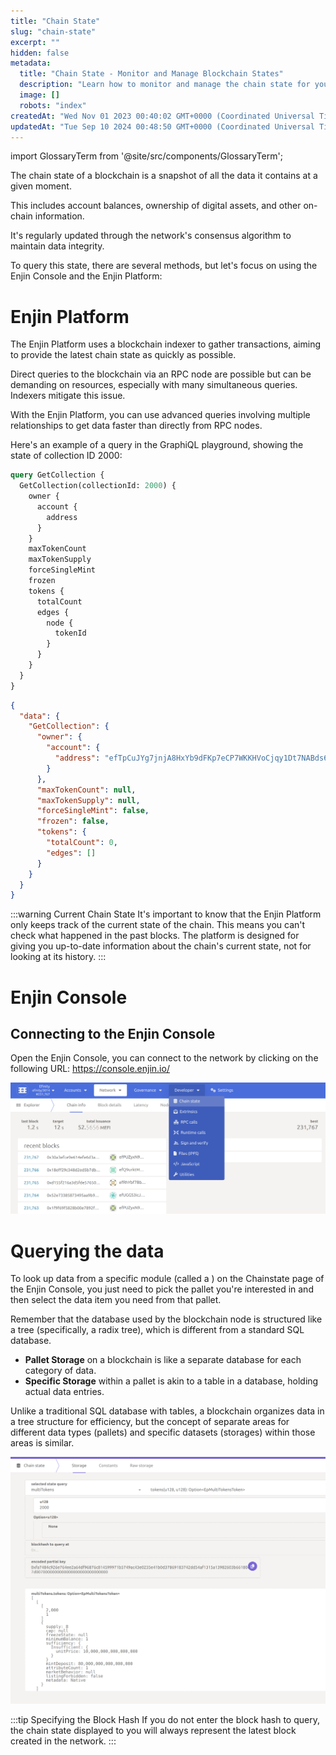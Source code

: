 ```yaml
---
title: "Chain State"
slug: "chain-state"
excerpt: ""
hidden: false
metadata: 
  title: "Chain State - Monitor and Manage Blockchain States"
  description: "Learn how to monitor and manage the chain state for your Enjin blockchain platform, ensuring optimal performance and data integrity."
  image: []
  robots: "index"
createdAt: "Wed Nov 01 2023 00:40:02 GMT+0000 (Coordinated Universal Time)"
updatedAt: "Tue Sep 10 2024 00:48:50 GMT+0000 (Coordinated Universal Time)"
---
```


import GlossaryTerm from '@site/src/components/GlossaryTerm';

The chain state of a blockchain is a snapshot of all the data it contains at a given moment. 

This includes account balances, ownership of digital assets, and other on-chain information. 

It's regularly updated through the network's consensus algorithm to maintain data integrity.

To query this state, there are several methods, but let's focus on using the Enjin Console and the Enjin Platform:

# Enjin Platform

The Enjin Platform uses a blockchain indexer to gather transactions, aiming to provide the latest chain state as quickly as possible. 

Direct queries to the blockchain via an RPC node are possible but can be demanding on resources, especially with many simultaneous queries. Indexers mitigate this issue.

With the Enjin Platform, you can use advanced queries involving multiple relationships to get data faster than directly from RPC nodes. 

Here's an example of a query in the GraphiQL playground, showing the state of collection ID 2000:

```graphql
query GetCollection {
  GetCollection(collectionId: 2000) {
    owner {
      account {
        address
      }
    }
    maxTokenCount
    maxTokenSupply
    forceSingleMint
    frozen
    tokens {
      totalCount
      edges {
        node {
          tokenId
        }
      }
    }
  }
}
```
```json
{
  "data": {
    "GetCollection": {
      "owner": {
        "account": {
          "address": "efTpCuJYg7jnjA8HxYb9dFKp7eCP7WKKHVoCjqy1Dt7NABds6"
        }
      },
      "maxTokenCount": null,
      "maxTokenSupply": null,
      "forceSingleMint": false,
      "frozen": false,
      "tokens": {
        "totalCount": 0,
        "edges": []
      }
    }
  }
}
```

:::warning Current Chain State
It's important to know that the Enjin Platform only keeps track of the current state of the chain. This means you can't check what happened in the past blocks. The platform is designed for giving you up-to-date information about the chain's current state, not for looking at its history.
:::

# Enjin Console

## Connecting to the Enjin Console

Open the Enjin Console, you can connect to the network by clicking on the following URL: https://console.enjin.io/

![Enjin Console Chain State](./img/enjin-console-chain-state.png)

# Querying the data

To look up data from a specific module (called a <GlossaryTerm id="pallet" />) on the Chainstate page of the Enjin Console, you just need to pick the pallet you're interested in and then select the data item you need from that pallet.

Remember that the database used by the blockchain node is structured like a tree (specifically, a radix tree), which is different from a standard SQL database. 

- **Pallet Storage** on a blockchain is like a separate database for each category of data. 
- **Specific Storage** within a pallet is akin to a table in a database, holding actual data entries. 

Unlike a traditional SQL database with tables, a blockchain organizes data in a tree structure for efficiency, but the concept of separate areas for different data types (pallets) and specific datasets (storages) within those areas is similar.

![Querying data from the Enjin Console](./img/enjin-console-querying-data.png)

:::tip Specifying the Block Hash
If you do not enter the block hash to query, the chain state displayed to you will always represent the latest block created in the network.
:::
